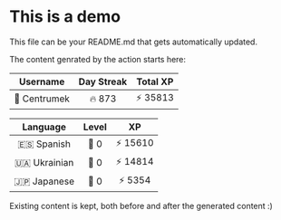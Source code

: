 # This is a demo

This file can be your README.md that gets automatically updated.

The content genrated by the action starts here:

<!--START_SECTION:duolingoStats-->
<!-- Automatically generated with https://github.com/centrumek/duolingo-readme-stats-->

| Username | Day Streak | Total XP |
|:---:|:---:|:---:|
| 👤 Centrumek | 🔥 873 | ⚡ 35813 |

| Language | Level | XP |
|:---:|:---:|:---:|
| 🇪🇸 Spanish | 👑 0 | ⚡ 15610 |
| 🇺🇦 Ukrainian | 👑 0 | ⚡ 14814 |
| 🇯🇵 Japanese | 👑 0 | ⚡ 5354 |

<!--END_SECTION:duolingoStats-->

Existing content is kept, both before and after the generated content :)